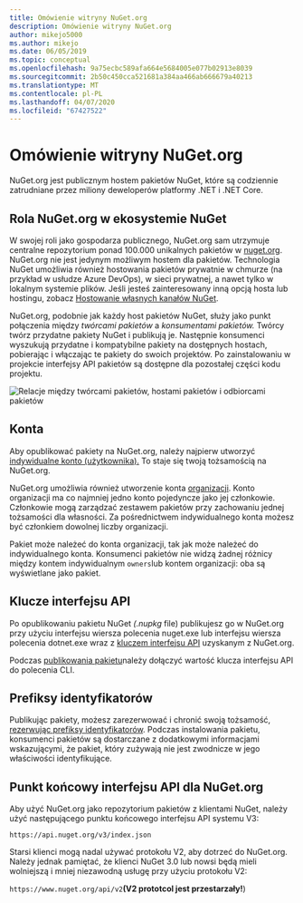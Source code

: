 ```yaml
---
title: Omówienie witryny NuGet.org
description: Omówienie witryny NuGet.org
author: mikejo5000
ms.author: mikejo
ms.date: 06/05/2019
ms.topic: conceptual
ms.openlocfilehash: 9a75ecbc589afa664e5684005e077b02913e8039
ms.sourcegitcommit: 2b50c450cca521681a384aa466ab666679a40213
ms.translationtype: MT
ms.contentlocale: pl-PL
ms.lasthandoff: 04/07/2020
ms.locfileid: "67427522"
---
```

# <a name="overview-of-nugetorg"></a>Omówienie witryny NuGet.org

NuGet.org jest publicznym hostem pakietów NuGet, które są codziennie zatrudniane przez miliony deweloperów platformy .NET i .NET Core.

## <a name="role-of-nugetorg-in-the-nuget-ecosystem"></a>Rola NuGet.org w ekosystemie NuGet

W swojej roli jako gospodarza publicznego, NuGet.org sam utrzymuje centralne repozytorium ponad 100.000 unikalnych pakietów w [nuget.org](https://www.nuget.org). NuGet.org nie jest jedynym możliwym hostem dla pakietów. Technologia NuGet umożliwia również hostowania pakietów prywatnie w chmurze (na przykład w usłudze Azure DevOps), w sieci prywatnej, a nawet tylko w lokalnym systemie plików. Jeśli jesteś zainteresowany inną opcją hosta lub hostingu, zobacz [Hostowanie własnych kanałów NuGet](../hosting-packages/overview.md).

NuGet.org, podobnie jak każdy host pakietów NuGet, służy jako punkt połączenia między *twórcami pakietów* a *konsumentami pakietów.* Twórcy twórz przydatne pakiety NuGet i publikują je. Następnie konsumenci wyszukują przydatne i kompatybilne pakiety na dostępnych hostach, pobierając i włączając te pakiety do swoich projektów. Po zainstalowaniu w projekcie interfejsy API pakietów są dostępne dla pozostałej części kodu projektu.

![Relacje między twórcami pakietów, hostami pakietów i odbiorcami pakietów](media/nuget-roles.png)

## <a name="accounts"></a>Konta

Aby opublikować pakiety na NuGet.org, należy najpierw utworzyć [indywidualne konto (użytkownika).](individual-accounts.md) To staje się twoją tożsamością na NuGet.org.

NuGet.org umożliwia również utworzenie konta [organizacji](organizations-on-nuget-org.md). Konto organizacji ma co najmniej jedno konto pojedyncze jako jej członkowie. Członkowie mogą zarządzać zestawem pakietów przy zachowaniu jednej tożsamości dla własności. Za pośrednictwem indywidualnego konta możesz być członkiem dowolnej liczby organizacji.

Pakiet może należeć do konta organizacji, tak jak może należeć do indywidualnego konta. Konsumenci pakietów nie widzą żadnej różnicy między kontem indywidualnym `owners`lub kontem organizacji: oba są wyświetlane jako pakiet.

## <a name="api-keys"></a>Klucze interfejsu API

Po opublikowaniu pakietu NuGet *(.nupkg* file) publikujesz go w NuGet.org przy użyciu interfejsu wiersza polecenia nuget.exe lub interfejsu wiersza polecenia dotnet.exe wraz z [kluczem interfejsu API](scoped-api-keys.md) uzyskanym z NuGet.org.

Podczas [publikowania pakietu](../create-packages/creating-a-package.md)należy dołączyć wartość klucza interfejsu API do polecenia CLI.

## <a name="id-prefixes"></a>Prefiksy identyfikatorów

Publikując pakiety, możesz zarezerwować i chronić swoją tożsamość, [rezerwując prefiksy identyfikatorów](id-prefix-reservation.md). Podczas instalowania pakietu, konsumenci pakietów są dostarczane z dodatkowymi informacjami wskazującymi, że pakiet, który zużywają nie jest zwodnicze w jego właściwości identyfikujące.

## <a name="api-endpoint-for-nugetorg"></a>Punkt końcowy interfejsu API dla NuGet.org

Aby użyć NuGet.org jako repozytorium pakietów z klientami NuGet, należy użyć następującego punktu końcowego interfejsu API systemu V3: 

`https://api.nuget.org/v3/index.json`

Starsi klienci mogą nadal używać protokołu V2, aby dotrzeć do NuGet.org. Należy jednak pamiętać, że klienci NuGet 3.0 lub nowsi będą mieli wolniejszą i mniej niezawodną usługę przy użyciu protokołu V2:

`https://www.nuget.org/api/v2`**(V2 prototcol jest przestarzały!**)
